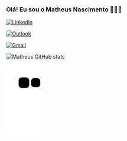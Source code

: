 ### Olá! Eu sou o Matheus Nascimento 👋👨‍💻
<div>
  
[![Linkedin](https://img.shields.io/badge/LinkedIn-0077B5?style=for-the-badge&logo=linkedin&logoColor=white)](https://www.linkedin.com/in/matheus-nascimento-3829b6235)

[![Outlook](https://img.shields.io/badge/Microsoft_Outlook-0078D4?style=for-the-badge&logo=microsoft-outlook&logoColor=white)](https://www.outlook.live.com/mail/0/)

[![Gmail](https://img.shields.io/badge/Gmail-D14836?style=for-the-badge&logo=gmail&logoColor=white)](https://www.outlook.live.com/mail/0/)


![Matheus GitHub stats](https://github-readme-stats.vercel.app/api?username=MatheusNascimento0203&show_icons=true&theme=merko)

![Snake animation](https://github.com/MatheusNascimento0203/MatheusNascimento0203/blob/output/github-contribution-grid-snake.svg)

  <div>
